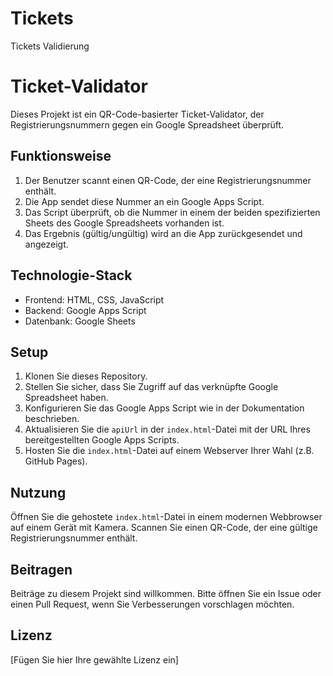 # Tickets
Tickets Validierung
# Ticket-Validator

Dieses Projekt ist ein QR-Code-basierter Ticket-Validator, der Registrierungsnummern gegen ein Google Spreadsheet überprüft.

## Funktionsweise

1. Der Benutzer scannt einen QR-Code, der eine Registrierungsnummer enthält.
2. Die App sendet diese Nummer an ein Google Apps Script.
3. Das Script überprüft, ob die Nummer in einem der beiden spezifizierten Sheets des Google Spreadsheets vorhanden ist.
4. Das Ergebnis (gültig/ungültig) wird an die App zurückgesendet und angezeigt.

## Technologie-Stack

- Frontend: HTML, CSS, JavaScript
- Backend: Google Apps Script
- Datenbank: Google Sheets

## Setup

1. Klonen Sie dieses Repository.
2. Stellen Sie sicher, dass Sie Zugriff auf das verknüpfte Google Spreadsheet haben.
3. Konfigurieren Sie das Google Apps Script wie in der Dokumentation beschrieben.
4. Aktualisieren Sie die `apiUrl` in der `index.html`-Datei mit der URL Ihres bereitgestellten Google Apps Scripts.
5. Hosten Sie die `index.html`-Datei auf einem Webserver Ihrer Wahl (z.B. GitHub Pages).

## Nutzung

Öffnen Sie die gehostete `index.html`-Datei in einem modernen Webbrowser auf einem Gerät mit Kamera. Scannen Sie einen QR-Code, der eine gültige Registrierungsnummer enthält.

## Beitragen

Beiträge zu diesem Projekt sind willkommen. Bitte öffnen Sie ein Issue oder einen Pull Request, wenn Sie Verbesserungen vorschlagen möchten.

## Lizenz

[Fügen Sie hier Ihre gewählte Lizenz ein]
